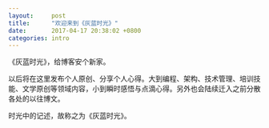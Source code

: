 ```yaml
---
layout:     post
title:      "欢迎来到《灰蓝时光》"
date:       2017-04-17 20:38:02 +0800
categories: intro
---
```


《灰蓝时光》，给博客安个新家。


以后将在这里发布个人原创、分享个人心得。大到编程、架构、技术管理、培训技能、文学原创等领域内容，小到瞬时感悟与点滴心得。另外也会陆续迁入之前分散各处的以往博文。

时光中的记述，故称之为《灰蓝时光》。
